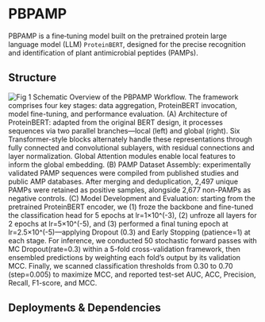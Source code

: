 # PBPAMP
PBPAMP is a fine‐tuning model built on the pretrained protein large language model (LLM) `ProteinBERT`, designed for the precise recognition and identification of plant antimicrobial peptides (PAMPs).

## Structure
![Fig  1](https://github.com/user-attachments/assets/2830b056-fb5e-4eac-9f9b-bdfdb7e2e5ee)
Schematic Overview of the PBPAMP Workflow. The framework comprises four key stages: data aggregation, ProteinBERT invocation, model fine-tuning, and performance evaluation. (A) Architecture of ProteinBERT: adapted from the original BERT design, it processes sequences via two parallel branches—local (left) and global (right). Six Transformer-style blocks alternately handle these representations through fully connected and convolutional sublayers, with residual connections and layer normalization. Global Attention modules enable local features to inform the global embedding. (B) PAMP Dataset Assembly: experimentally validated PAMP sequences were compiled from published studies and public AMP databases. After merging and deduplication, 2,497 unique PAMPs were retained as positive samples, alongside 2,677 non-PAMPs as negative controls. (C) Model Development and Evaluation: starting from the pretrained ProteinBERT encoder, we (1) froze the backbone and fine-tuned the classification head for 5 epochs at lr=1×10^(-3), (2) unfroze all layers for 2 epochs at lr=5×10^(-5), and (3) performed a final tuning epoch at lr=2.5×10^(-5)—applying Dropout (0.3) and Early Stopping (patience=1) at each stage. For inference, we conducted 50 stochastic forward passes with MC Dropout(rate=0.3) within a 5-fold cross-validation framework, then ensembled predictions by weighting each fold’s output by its validation MCC. Finally, we scanned classification thresholds from 0.30 to 0.70 (step=0.005) to maximize MCC, and reported test-set AUC, ACC, Precision, Recall, F1-score, and MCC.

## Deployments & Dependencies

